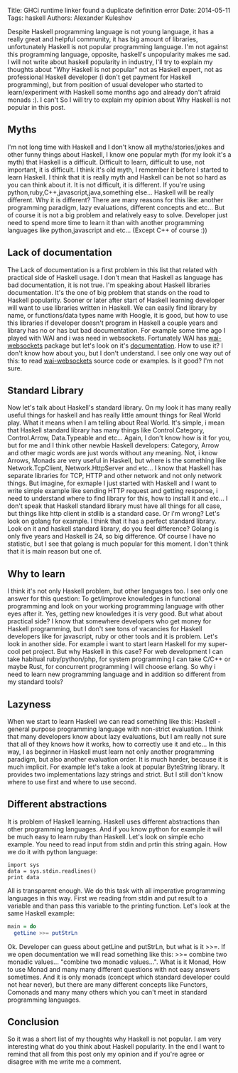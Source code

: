 Title: GHCi runtime linker found a duplicate definition error
Date: 2014-05-11
Tags: haskell
Authors:  Alexander Kuleshov

Despite Haskell programming language is not young language, it has a really great and helpful community, it has big amount of libraries, unfortunately Haskell is not popular programming language. I'm not against this programming language, opposite, haskell's unpopularity makes me sad. I will not write about haskell popularity in industry, I'll try to explain my thoughts about "Why Haskell is not popular" not as Haskell expert, not as professional Haskell developer (i don't get payment for Haskell programming), but from position of usual developer who started to learn/experiment with Haskell some months ago and already don't afraid monads :). I can't So I will try to explain my opinion about Why Haskell is not popular in this post.


Myths
-------------

I'm not long time with Haskell and I don't know all myths/stories/jokes and other funny things about Haskell, I know one popular myth (for my look it's a myth) that Haskell is a difficult. Difficult to learn, difficult to use, not important, it is difficult. I think it's old myth, I remember it before I started to learn Haskell. I think that it is really myth and Haskell can be not so hard as you can think about it. It is not difficult, it is different. If you're using python,ruby,C++,javascript,java,something else... Haskell will be really different. Why it is different? There are many reasons for this like: another programming paradigm, lazy evaluations, different concepts and etc... But of course it is not a big problem and relatively easy to solve. Developer just need to spend more time to learn it than with another programming languages like python,javascript and etc... (Except C++ of course :))

Lack of documentation
-----------------------

The Lack of documentation is a first problem in this list that related with practical side of Haskell usage. I don't mean that Haskell as language has bad documentation, it is not true. I'm speaking about Haskell libraries documentation. It's the one of big problem that stands on the road to Haskell popularity. Sooner or later after start of Haskell learning developer will want to use libraries written in Haskell. We can easily find library by name, or functions/data types name with Hoogle, it is good, but how to use this libraries if developer doesn't program in Haskell a couple years and library has no or has but bad documentation. For example some time ago I played with WAI and i was need in websockets. Fortunately WAI has [wai-websockets](http://hackage.haskell.org/package/wai-websockets-3.0.0) package but let's look on it's [documentation](http://hackage.haskell.org/package/wai-websockets-3.0.0/docs/Network-Wai-Handler-WebSockets.html). How to use it? I don't know how about you, but I don't understand. I see only one way out of this: to read [wai-websockets](https://github.com/yesodweb/wai/blob/master/wai-websockets/server.lhs) source code or examples. Is it good? I'm not sure.

Standard Library
------------------

Now let's talk about Haskell's standard library. On my look it has many really useful things for haskell and has really little amount things for Real World play. What it means when I am telling about Real World. It's simple, i mean that Haskell standard library has many things like Control.Category, Control.Arrow, Data.Typeable and etc... Again, I don't know how is it for you, but for me and I think other newbie Haskell developers: Category, Arrow and other magic words are just words without any meaning. Not, i know Arrows, Monads are very useful in Haskell, but where is the something like Network.TcpClient, Network.HttpServer and etc... I know that Haskell has separate libraries for TCP, HTTP and other network and not only network things. But imagine, for exmaple I just started with Haskell and I want to write simple example like sending HTTP request and getting response, i need to understand where to find library for this, how to install it and etc... I don't speak that Haskell standard library must have all things for all case, but things like http client in stdlib is a standard case. Or i'm wrong? Let's look on golang for example. I think that it has a perfect standard library. Look on it and haskell standard library, do you feel difference? Golang is only five years and Haskell is 24, so big difference. Of course I have no statistic, but I see that golang is much popular for this moment. I don't think that it is main reason but one of.

Why to learn
--------------

I think it's not only Haskell problem, but other languages too. I see only one answer for this question: To get/improve knowledges in functional programming and look on your working programming language with other eyes after it. Yes, getting new knowledges it is very good. But what about practical side? I know that somewhere developers who get money for Haskell programming, but I don't see tons of vacancies for Haskell developers like for javascript, ruby or other tools and it is problem. Let's look in another side. For example i want to start learn Haskell for my super-cool pet project. But why Haskell in this case? For web development I can take habitual ruby/python/php, for system programming I can take C/C++ or maybe Rust, for concurrent programming I will choose erlang. So why i need to learn new programming language and in addition so different from my standard tools?

Lazyness
-----------

When we start to learn Haskell we can read something like this: Haskell - general purpose programming language with non-strict evaluation. I think that many developers know about lazy evaluations, but I am really not sure that all of they knows how it works, how to correctly use it and etc... In this way, I as beginner in Haskell must learn not only another programming paradigm, but also another evaluation order. It is much harder, because it is much implicit. For example let's take a look at popular ByteString library. It provides two implementations lazy strings and strict. But I still don't know where to use first and where to use second.

Different abstractions
-----------------------

It is problem of Haskell learning. Haskell uses different abstractions than other programming languages. And if you know python for example it will be much easy to learn ruby than Haskell. Let's look on simple echo example. You need to read input from stdin and prtin this string again. How we do it with python language:

```golang
import sys
data = sys.stdin.readlines()
print data
```

All is transparent enough. We do this task with all imperative programming languages in this way. First we reading from stdin and put result to a variable and than pass this variable to the printing function. Let's look at the same Haskell example:

```haskell
main = do
  getLine >>= putStrLn
```

Ok. Developer can guess about getLine and putStrLn, but what is it >>=. If we open documentation we will read something like this: >>= combine two monadic values... "combine two monadic values...". What is it Monad, How to use Monad and many many different questions with not easy answers sometimes. And it is only monads (concept which standard developer could not hear never), but there are many different concepts like Functors, Comonads and many many others which you can't meet in standard programming languages.

Conclusion
-----------

So it was a short list of my thoughts why Haskell is not popular. I am very interesting what do you think about Haskell popularity.
In the end I want to remind that all from this post only my opinion and if you're agree or disagree with me write me a comment.

